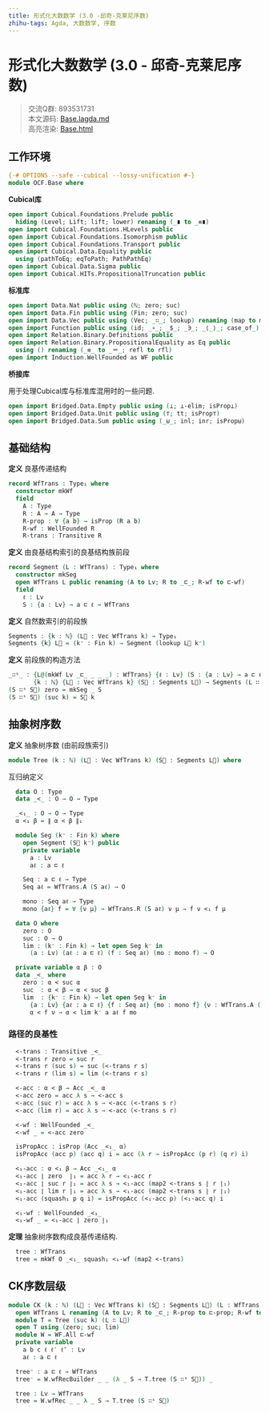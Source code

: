 ```yaml
---
title: 形式化大数数学 (3.0 -邱奇-克莱尼序数)
zhihu-tags: Agda, 大数数学, 序数
---
```


# 形式化大数数学 (3.0 - 邱奇-克莱尼序数)

> 交流Q群: 893531731  
> 本文源码: [Base.lagda.md](httrsps://github.com/choukh/agda-googology/blob/main/src/OCF/Base.lagda.md)  
> 高亮渲染: [Base.html](httrsps://choukh.github.io/agda-googology/OCF.Base.html)  

## 工作环境

```agda
{-# OPTIONS --safe --cubical --lossy-unification #-}
module OCF.Base where
```

**Cubical库**

```agda
open import Cubical.Foundations.Prelude public
  hiding (Level; Lift; lift; lower) renaming (_∎ to _≡∎)
open import Cubical.Foundations.HLevels public
open import Cubical.Foundations.Isomorphism public
open import Cubical.Foundations.Transport public
open import Cubical.Data.Equality public
  using (pathToEq; eqToPath; PathPathEq)
open import Cubical.Data.Sigma public
open import Cubical.HITs.PropositionalTruncation public
```

**标准库**

```agda
open import Data.Nat public using (ℕ; zero; suc)
open import Data.Fin public using (Fin; zero; suc)
open import Data.Vec public using (Vec; _∷_; lookup) renaming (map to map⃗)
open import Function public using (id; _∘_; _$_; _∋_; _⟨_⟩_; case_of_)
open import Relation.Binary.Definitions public
open import Relation.Binary.PropositionalEquality as Eq public
  using () renaming (_≡_ to _＝_; refl to rfl)
open import Induction.WellFounded as WF public
```

**桥接库**

用于处理Cubical库与标准库混用时的一些问题.

```agda
open import Bridged.Data.Empty public using (⊥; ⊥-elim; isProp⊥)
open import Bridged.Data.Unit public using (⊤; tt; isProp⊤)
open import Bridged.Data.Sum public using (_⊎_; inl; inr; isProp⊎)
```

## 基础结构

**定义** 良基传递结构

```agda
record WfTrans : Type₁ where
  constructor mkWf
  field
    A : Type
    R : A → A → Type
    R-prop : ∀ {a b} → isProp (R a b)
    R-wf : WellFounded R
    R-trans : Transitive R
```

**定义** 由良基结构索引的良基结构族前段

```agda
record Segment (L : WfTrans) : Type₁ where
  constructor mkSeg
  open WfTrans L public renaming (A to Lv; R to _⊏_; R-wf to ⊏-wf)
  field
    ℓ : Lv
    S : {a : Lv} → a ⊏ ℓ → WfTrans
```

**定义** 自然数索引的前段族

```agda
Segments : {k : ℕ} (L⃗ : Vec WfTrans k) → Type₁
Segments {k} L⃗ = (k⁻ : Fin k) → Segment (lookup L⃗ k⁻)
```

**定义** 前段族的构造方法

```agda
_∷ˢ_ : {L@(mkWf Lv _⊏_ _ _ _) : WfTrans} {ℓ : Lv} (S : {a : Lv} → a ⊏ ℓ → WfTrans)
       {k : ℕ} {L⃗ : Vec WfTrans k} (S⃗ : Segments L⃗) → Segments (L ∷ L⃗)
(S ∷ˢ S⃗) zero = mkSeg _ S
(S ∷ˢ S⃗) (suc k) = S⃗ k
```

## 抽象树序数

**定义** 抽象树序数 (由前段族索引)

```agda
module Tree (k : ℕ) (L⃗ : Vec WfTrans k) (S⃗ : Segments L⃗) where
```

互归纳定义

```agda
  data O : Type
  data _<_ : O → O → Type

  _<₁_ : O → O → Type
  α <₁ β = ∥ α < β ∥₁
```

```agda
  module Seg (k⁻ : Fin k) where
    open Segment (S⃗ k⁻) public
    private variable
      a : Lv
      aℓ : a ⊏ ℓ

    Seq : a ⊏ ℓ → Type
    Seq aℓ = WfTrans.A (S aℓ) → O

    mono : Seq aℓ → Type
    mono {aℓ} f = ∀ {ν μ} → WfTrans.R (S aℓ) ν μ → f ν <₁ f μ
```

```agda
  data O where
    zero : O
    suc : O → O
    lim : (k⁻ : Fin k) → let open Seg k⁻ in
      (a : Lv) (aℓ : a ⊏ ℓ) (f : Seq aℓ) (mo : mono f) → O
```

```agda
  private variable α β : O
  data _<_ where
    zero : α < suc α
    suc  : α < β → α < suc β
    lim  : {k⁻ : Fin k} → let open Seg k⁻ in
      {a : Lv} {aℓ : a ⊏ ℓ} {f : Seq aℓ} {mo : mono f} {ν : WfTrans.A (S aℓ)} →
      α < f ν → α < lim k⁻ a aℓ f mo
```

### 路径的良基性

```agda
  <-trans : Transitive _<_
  <-trans r zero = suc r
  <-trans r (suc s) = suc (<-trans r s)
  <-trans r (lim s) = lim (<-trans r s)

  <-acc : α < β → Acc _<_ α
  <-acc zero = acc λ s → <-acc s
  <-acc (suc r) = acc λ s → <-acc (<-trans s r)
  <-acc (lim r) = acc λ s → <-acc (<-trans s r)

  <-wf : WellFounded _<_
  <-wf _ = <-acc zero
```

```agda
  isPropAcc : isProp (Acc _<₁_ α)
  isPropAcc (acc p) (acc q) i = acc (λ r → isPropAcc (p r) (q r) i)

  <₁-acc : α <₁ β → Acc _<₁_ α
  <₁-acc ∣ zero  ∣₁ = acc λ r → <₁-acc r
  <₁-acc ∣ suc r ∣₁ = acc λ s → <₁-acc (map2 <-trans s ∣ r ∣₁)
  <₁-acc ∣ lim r ∣₁ = acc λ s → <₁-acc (map2 <-trans s ∣ r ∣₁)
  <₁-acc (squash₁ p q i) = isPropAcc (<₁-acc p) (<₁-acc q) i

  <₁-wf : WellFounded _<₁_
  <₁-wf _ = <₁-acc ∣ zero ∣₁
```

**定理** 抽象树序数构成良基传递结构.  

```agda
  tree : WfTrans
  tree = mkWf O _<₁_ squash₁ <₁-wf (map2 <-trans)
```

## CK序数层级

```agda
module CK (k : ℕ) (L⃗ : Vec WfTrans k) (S⃗ : Segments L⃗) (L : WfTrans) where
  open WfTrans L renaming (A to Lv; R to _⊏_; R-prop to ⊏-prop; R-wf to ⊏-wf; R-trans to ⊏-trans)
  module T = Tree (suc k) (L ∷ L⃗)
  open T using (zero; suc; lim)
  module W = WF.All ⊏-wf
  private variable
    a b c ℓ ℓ′ ℓ″ : Lv
    aℓ : a ⊏ ℓ
```

```agda
  tree⁻ : a ⊏ ℓ → WfTrans
  tree⁻ = W.wfRecBuilder _ _ (λ _ S → T.tree (S ∷ˢ S⃗)) _

  tree : Lv → WfTrans
  tree = W.wfRec _ _ λ _ S → T.tree (S ∷ˢ S⃗)
```
